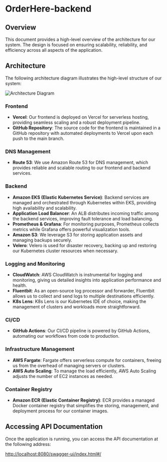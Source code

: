 # OrderHere-backend

## Overview
This document provides a high-level overview of the architecture for our system. The design is focused on ensuring scalability, reliability, and efficiency across all aspects of the application.

## Architecture

The following architecture diagram illustrates the high-level structure of our system:

![Architecture Diagram](pics/architecture-diagram.png)

### Frontend

- **Vercel**: Our frontend is deployed on Vercel for serverless hosting, providing seamless scaling and a robust deployment pipeline.
- **GitHub Repository**: The source code for the frontend is maintained in a GitHub repository with automated deployments to Vercel upon each push to the main branch.

### DNS Management

- **Route 53**: We use Amazon Route 53 for DNS management, which provides reliable and scalable routing to our frontend and backend services.

### Backend

- **Amazon EKS (Elastic Kubernetes Service)**: Backend services are managed and orchestrated through Kubernetes within EKS, providing high availability and scalability.
- **Application Load Balancer**: An ALB distributes incoming traffic among the backend services, improving fault tolerance and load balancing.
- **Prometheus & Grafana**: For monitoring purposes, Prometheus collects metrics while Grafana offers powerful visualization tools.
- **Amazon S3**: We leverage S3 for storing application assets and managing backups securely.
- **Velero**: Velero is used for disaster recovery, backing up and restoring our Kubernetes cluster resources when necessary.

### Logging and Monitoring

- **CloudWatch**: AWS CloudWatch is instrumental for logging and monitoring, giving us detailed insights into application performance and health.
- **Fluentbit**: As an open-source log processor and forwarder, Fluentbit allows us to collect and send logs to multiple destinations efficiently.
- **K8s Lens**: K8s Lens is our Kubernetes IDE of choice, making the management of clusters and workloads more straightforward.

### CI/CD

- **GitHub Actions**: Our CI/CD pipeline is powered by GitHub Actions, automating our workflows from code to production.

### Infrastructure Management

- **AWS Fargate**: Fargate offers serverless compute for containers, freeing us from the overhead of managing servers or clusters.
- **AWS Auto Scaling**: To manage the load efficiently, AWS Auto Scaling adjusts the number of EC2 instances as needed.

### Container Registry

- **Amazon ECR (Elastic Container Registry)**: ECR provides a managed Docker container registry that simplifies the storing, management, and deployment process for our container images.


## Accessing API Documentation

Once the application is running, you can access the API documentation at the following address:

[http://localhost:8080/swagger-ui/index.html#/](http://localhost:8080/swagger-ui/index.html#/)





